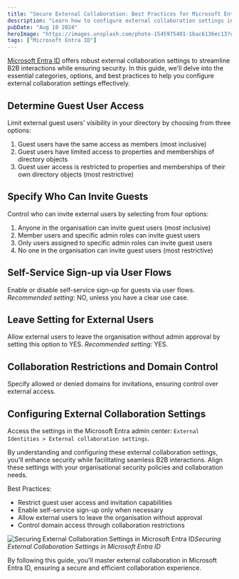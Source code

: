 ```yaml
---
title: "Secure External Collaboration: Best Practices for Microsoft Entra ID"
description: "Learn how to configure external collaboration settings in Microsoft Entra ID to enhance security and facilitate B2B interactions. Discover the key categories, options, and best practices."
pubDate: "Aug 10 2024"
heroImage: "https://images.unsplash.com/photo-1545975401-1bac6136ec13?q=80&w=2070&auto=format&fit=crop&ixlib=rb-4.0.3&ixid=M3wxMjA3fDB8MHxwaG90by1wYWdlfHx8fGVufDB8fHx8fA%3D%3D"
tags: ["Microsoft Entra ID"]
---
```


[Microsoft Entra ID](https://entra.microsoft.com/) offers robust external collaboration settings to streamline B2B interactions while ensuring security. In this guide, we'll delve into the essential categories, options, and best practices to help you configure external collaboration settings effectively.

## Determine Guest User Access

Limit external guest users' visibility in your directory by choosing from three options:

1. Guest users have the same access as members (most inclusive)
2. Guest users have limited access to properties and memberships of directory objects
3. Guest user access is restricted to properties and memberships of their own directory objects (most restrictive)

## Specify Who Can Invite Guests

Control who can invite external users by selecting from four options:

1. Anyone in the organisation can invite guest users (most inclusive)
2. Member users and specific admin roles can invite guest users
3. Only users assigned to specific admin roles can invite guest users
4. No one in the organisation can invite guest users (most restrictive)

## Self-Service Sign-up via User Flows

Enable or disable self-service sign-up for guests via user flows. _Recommended setting:_ NO, unless you have a clear use case.

## Leave Setting for External Users

Allow external users to leave the organisation without admin approval by setting this option to YES. _Recommended setting:_ YES.

## Collaboration Restrictions and Domain Control

Specify allowed or denied domains for invitations, ensuring control over external access.

## Configuring External Collaboration Settings

Access the settings in the Microsoft Entra admin center: `External Identities > External collaboration settings`.

By understanding and configuring these external collaboration settings, you'll enhance security while facilitating seamless B2B interactions. Align these settings with your organisational security policies and collaboration needs.

Best Practices:

- Restrict guest user access and invitation capabilities
- Enable self-service sign-up only when necessary
- Allow external users to leave the organisation without approval
- Control domain access through collaboration restrictions

![Securing External Collaboration Settings in Microsoft Entra ID](https://delinvon.sirv.com/tetteis-cyber/secure-external-collaboration/securing-external-collaboration-settings.png)_Securing External Collaboration Settings in Microsoft Entra ID_

By following this guide, you'll master external collaboration in Microsoft Entra ID, ensuring a secure and efficient collaboration experience.

